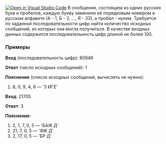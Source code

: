 [![Open in Visual Studio Code](https://classroom.github.com/assets/open-in-vscode-f059dc9a6f8d3a56e377f745f24479a46679e63a5d9fe6f495e02850cd0d8118.svg)](https://classroom.github.com/online_ide?assignment_repo_id=6340008&assignment_repo_type=AssignmentRepo)
В сообщении, состоящем из одних русских букв и пробелов, каждую букву заменили её порядковым номером в русском алфавите (А - 1, Б - 2, ..., Я - 33), а пробел - нулем. Требуется по заданной последовательности цифр найти количество исходных сообщений, из которых она могла получиться. В качестве входных данных содержится последовательность цифр длиной не более 100.

### Примеры

**Вход** (последовательность цифр): 80946

**Ответ** (число исходных сообщений): 1

**Пояснение** (список исходных сообщений, вычислять не нужно):
1. 8, 0, 9, 4, 6 — 'З ИГЕ'


**Вход**: 21705

**Ответ**: 3

**Пояснение**:
1. 2, 1, 7, 0, 5 — 'БАЖ Д'
2. 21, 7, 0, 5 — 'ФЖ Д'
3. 2, 17, 0, 5 — 'БР Д'
